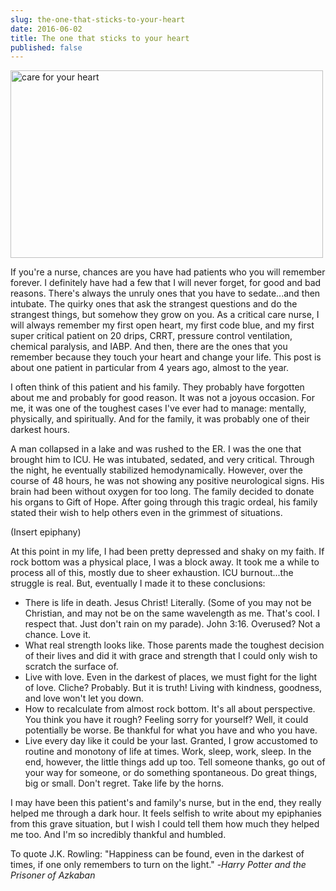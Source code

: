 ```yaml
---
slug: the-one-that-sticks-to-your-heart
date: 2016-06-02
title: The one that sticks to your heart
published: false
---
```


<img class="text-align: center; size-full wp-image-1150" src="https://aladywithalamp.files.wordpress.com/2016/06/care-for-your-heart.jpg" alt="care for your heart" width="500" height="300" />

If you're a nurse, chances are you have had patients who you will remember forever. I definitely have had a few that I will never forget, for good and bad reasons. There's always the unruly ones that you have to sedate...and then intubate. The quirky ones that ask the strangest questions and do the strangest things, but somehow they grow on you. As a critical care nurse, I will always remember my first open heart, my first code blue, and my first super critical patient on 20 drips, CRRT, pressure control ventilation, chemical paralysis, and IABP. And then, there are the ones that you remember because they touch your heart and change your life. This post is about one patient in particular from 4 years ago, almost to the year.

I often think of this patient and his family. They probably have forgotten about me and probably for good reason. It was not a joyous occasion. For me, it was one of the toughest cases I've ever had to manage: mentally, physically, and spiritually. And for the family, it was probably one of their darkest hours.

A man collapsed in a lake and was rushed to the ER. I was the one that brought him to ICU. He was intubated, sedated, and very critical. Through the night, he eventually stabilized hemodynamically. However, over the course of 48 hours, he was not showing any positive neurological signs. His brain had been without oxygen for too long. The family decided to donate his organs to Gift of Hope. After going through this tragic ordeal, his family stated their wish to help others even in the grimmest of situations.

(Insert epiphany)

At this point in my life, I had been pretty depressed and shaky on my faith. If rock bottom was a physical place, I was a block away. It took me a while to process all of this, mostly due to sheer exhaustion. ICU burnout...the struggle is real. But, eventually I made it to these conclusions:
<ul>
	<li>There is life in death. Jesus Christ! Literally. (Some of you may not be Christian, and may not be on the same wavelength as me. That's cool. I respect that. Just don't rain on my parade). John 3:16. Overused? Not a chance. Love it.</li>
	<li>What real strength looks like. Those parents made the toughest decision of their lives and did it with grace and strength that I could only wish to scratch the surface of.</li>
	<li>Live with love. Even in the darkest of places, we must fight for the light of love. Cliche? Probably. But it is truth! Living with kindness, goodness, and love won't let you down.</li>
	<li>How to recalculate from almost rock bottom. It's all about perspective. You think you have it rough? Feeling sorry for yourself? Well, it could potentially be worse. Be thankful for what you have and who you have.</li>
	<li>Live every day like it could be your last. Granted, I grow accustomed to routine and monotony of life at times. Work, sleep, work, sleep. In the end, however, the little things add up too. Tell someone thanks, go out of your way for someone, or do something spontaneous. Do great things, big or small. Don't regret. Take life by the horns.</li>
</ul>
I may have been this patient's and family's nurse, but in the end, they really helped me through a dark hour. It feels selfish to write about my epiphanies from this grave situation, but I wish I could tell them how much they helped me too. And I'm so incredibly thankful and humbled.

To quote J.K. Rowling: "Happiness can be found, even in the darkest of times, if one only remembers to turn on the light." -<em>Harry Potter and the Prisoner of Azkaban </em>